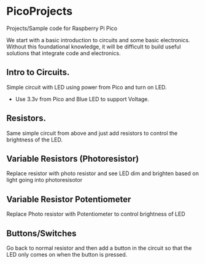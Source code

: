 # PicoProjects

Projects/Sample code for Raspberry Pi Pico

We start with a basic introduction to circuits and some basic electronics.  Without this foundational knowledge, it will be difficult to build useful solutions that integrate code and electronics.

## Intro to Circuits.

Simple circuit with LED using power from Pico and turn on LED. 
- Use 3.3v from Pico and Blue LED to support Voltage.

## Resistors.

Same simple circuit from above and just add resistors to control the brightness of the LED.

## Variable Resistors (Photoresistor)

Replace resistor with photo resistor and see LED dim and brighten based on light going into photoresisotor

## Variable Resistor Potentiometer

Replace Photo resistor with Potentiometer to control brightness of LED

## Buttons/Switches

Go back to normal resistor and then add a button in the circuit so that the LED only comes on when the button is pressed.

## 


